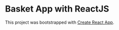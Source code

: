 # Basket App with ReactJS

This project was bootstrapped with [Create React App](https://github.com/facebook/create-react-app).
